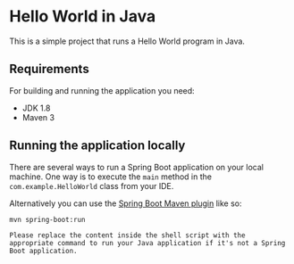 # Hello World in Java

This is a simple project that runs a Hello World program in Java.

## Requirements

For building and running the application you need:

- JDK 1.8
- Maven 3

## Running the application locally

There are several ways to run a Spring Boot application on your local machine. One way is to execute the `main` method in the `com.example.HelloWorld` class from your IDE.

Alternatively you can use the [Spring Boot Maven plugin](https://docs.spring.io/spring-boot/docs/current/reference/html/build-tool-plugins-maven-plugin.html) like so:

```shell
mvn spring-boot:run
```
```
Please replace the content inside the shell script with the appropriate command to run your Java application if it's not a Spring Boot application.